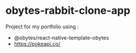 # obytes-rabbit-clone-app
Project for my portfolio using :
* @obytes/react-native-template-obytes
* https://pokeapi.co/ 
